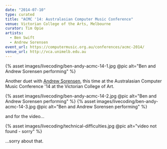 ```yaml
---
date: "2014-07-10"
type: curated
title: "ACMC '14: Australasian Computer Music Conference"
venue: Victorian College of the Arts, Melbourne
curator: Tim Opie
artists:
  - Ben Swift
  - Andrew Sorensen
event_url: https://computermusic.org.au/conferences/acmc-2014/
venue_url: http://vca.unimelb.edu.au
---
```


{% asset images/livecoding/ben-andy-acmc-14-1.jpg @pic alt="Ben and Andrew Sorensen performing" %}

Another duet with [Andrew Sorensen](https://twitter.com/digego), this time at
the Australasian Computer Music Conference '14 at the Victorian College of Art.

{% asset images/livecoding/ben-andy-acmc-14-2.jpg @pic alt="Ben and Andrew Sorensen performing" %}
{% asset images/livecoding/ben-andy-acmc-14-3.jpg @pic alt="Ben and Andrew Sorensen performing" %}

and for the video...

{% asset images/livecoding/technical-difficulties.jpg @pic alt="video not found - sorry" %}

...sorry about that.
